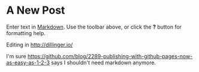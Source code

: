 A New Post
=========

Enter text in [Markdown](http://daringfireball.net/projects/markdown/). Use the toolbar above, or click the **?** button for formatting help.

Editing in http://dillinger.io/

I'm sure https://github.com/blog/2289-publishing-with-github-pages-now-as-easy-as-1-2-3 says I shouldn't need markdown anymore.